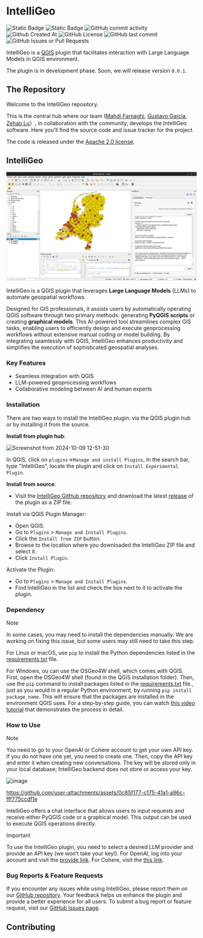 # IntelliGeo

![Static Badge](https://img.shields.io/badge/QGIS->=3.34-86f060)
![Static Badge](https://img.shields.io/badge/plugin-IntelliGeo-2D9596)
![GitHub commit activity](https://img.shields.io/github/commit-activity/m/MahdiFarnaghi/intelli_geo)
![Github Created At](https://img.shields.io/github/created-at/MahdiFarnaghi/intelli_geo)
![GitHub License](https://img.shields.io/github/license/MahdiFarnaghi/intelli_geo)
![GitHub last commit](https://img.shields.io/github/last-commit/MahdiFarnaghi/intelli_geo)
![GitHub Issues or Pull Requests](https://img.shields.io/github/issues/MahdiFarnaghi/intelli_geo)





IntelliGeo is a [QGIS](https://www.qgis.org/) plugin that facilitates interaction with Large Language Models in QGIS environment.

The plugin is in development phase. Soon, we will release version `0.0.1`. 

## The Repository

Welcome to the IntelliGeo repository. 

This is the central hub where our team ([Mahdi Farnaghi](https://github.com/MahdiFarnaghi), [Gustavo García](https://github.com/chape1331), [Zehao Lu](https://github.com/com3dian)）, in collaboration with the community, develops the IntelliGeo software. Here you'll find the source code and issue tracker for the project. 

The code is released under the [Apache 2.0 license](https://github.com/MahdiFarnaghi/intelli_geo/tree/main?tab=Apache-2.0-1-ov-file).

## IntelliGeo

![Plugin Show](https://github.com/MahdiFarnaghi/intelli_geo/blob/main/.github/IMAGES/Screenshot%20from%202024-09-19%2014-29-26.png)

IntelliGeo is a QGIS plugin that leverages **Large Language Models** (LLMs) to automate geospatial workflows. 

Designed for GIS professionals, it assists users by automatically operating QGIS software through two primary methods: generating **PyQGIS scripts** or creating **graphical models**. This AI-powered tool streamlines complex GIS tasks, enabling users to efficiently design and execute geoprocessing workflows without extensive manual coding or model building. By integrating seamlessly with QGIS, IntelliGeo enhances productivity and simplifies the execution of sophisticated geospatial analyses.

### Key Features

- Seamless integration with QGIS
- LLM-powered geoprocessing workflows
- Collaborative modeling between AI and human experts

### Installation

There are two ways to install the IntelliGeo plugin: via the QGIS plugin hub or by installing it from the source.

**Install from plugin hub**:

![Screenshot from 2024-10-09 12-51-30](https://github.com/user-attachments/assets/2737f989-e808-440d-997e-2d80c601fdf5)

In QGIS, click on `plugins`->`Manage and install Plugins`, In the search bar, type "IntelliGeo", locate the plugin and click on `Install Experimental Plugin`.

**Install from source**:

- Visit the [IntelliGeo GitHub repository](https://github.com/MahdiFarnaghi/intelli_geo) and download the latest [release](https://github.com/MahdiFarnaghi/intelli_geo/releases) of the plugin as a ZIP file.

Install via QGIS Plugin Manager:

- Open QGIS.
- Go to `Plugins` > `Manage and Install Plugins`.
- Click the `Install from ZIP` button.
- Browse to the location where you downloaded the IntelliGeo ZIP file and select it.
- Click `Install Plugin`.
    
Activate the Plugin:

- Go to `Plugins` > `Manage and Install Plugins`.
- Find IntelliGeo in the list and check the box next to it to activate the plugin.

### Dependency

> [!NOTE]
> In some cases, you may need to install the dependencies manually. We are working on fixing this issue, but some users may still need to take this step.

For Linux or macOS, use `pip` to install the Python dependencies listed in the [requirements.txt](https://github.com/MahdiFarnaghi/intelli_geo/blob/main/requirements.txt) file.

For Windows, ou can use the OSGeo4W shell, which comes with QGIS. First, open the OSGeo4W shell (found in the QGIS installation folder). Then, use the `pip` command to install packages listed in the [requirements.txt](https://github.com/MahdiFarnaghi/intelli_geo/blob/main/requirements.txt) file., just as you would in a regular Python environment, by running `pip install package_name`. This will ensure that the packages are installed in the environment QGIS uses. For a step-by-step guide, you can watch [this video tutorial](https://www.youtube.com/watch?v=9Jdc331qofg) that demonstrates the process in detail.

### How to Use

> [!NOTE]
> You need to go to your OpenAI or Cohere account to get your own API key. If you do not have one yet, you need to create one. Then, copy the API key and enter it when creating new conversations. The key will be stored only in your local database; IntelliGeo backend does not store or access your key.
> 
> ![image](https://github.com/user-attachments/assets/2c5f8f79-f30d-47b3-8cf7-442402bec704)

https://github.com/user-attachments/assets/0c85f177-c175-41a1-a96c-fff775ccdf1e

IntelliGeo offers a chat interface that allows users to input requests and receive either PyQGIS code or a graphical model. This output can be used to execute QGIS operations directly.


> [!IMPORTANT]
> To use the IntelliGeo plugin, you need to select a desired LLM provider and provide an API key (we won’t take your key!). For OpenAI, log into your account and visit the [provide link](https://platform.openai.com/api-keys). For Cohere, visit the [this link](https://dashboard.cohere.com/api-keys).


### Bug Reports & Feature Requests

If you encounter any issues while using IntelliGeo, please report them on our [GitHub repository](https://github.com/MahdiFarnaghi/intelli_geo). Your feedback helps us enhance the plugin and provide a better experience for all users. To submit a bug report or feature request, visit our [GitHub Issues page](https://github.com/MahdiFarnaghi/intelli_geo/issues).


## Contributing
